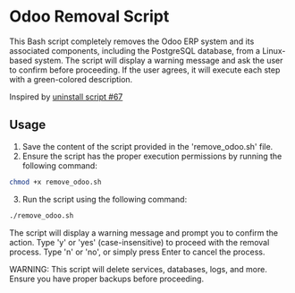 # Odoo Removal Script

This Bash script completely removes the Odoo ERP system and its associated components, including the PostgreSQL database, from a Linux-based system. The script will display a warning message and ask the user to confirm before proceeding. If the user agrees, it will execute each step with a green-colored description.

Inspired by [uninstall script #67](https://github.com/Yenthe666/InstallScript/issues/67)

## Usage

1. Save the content of the script provided in the 'remove_odoo.sh' file.
2. Ensure the script has the proper execution permissions by running the following command:


```bash
chmod +x remove_odoo.sh
```



3. Run the script using the following command:
```bash
./remove_odoo.sh
```



The script will display a warning message and prompt you to confirm the action. Type 'y' or 'yes' (case-insensitive) to proceed with the removal process. Type 'n' or 'no', or simply press Enter to cancel the process.

WARNING: This script will delete services, databases, logs, and more. Ensure you have proper backups before proceeding.
